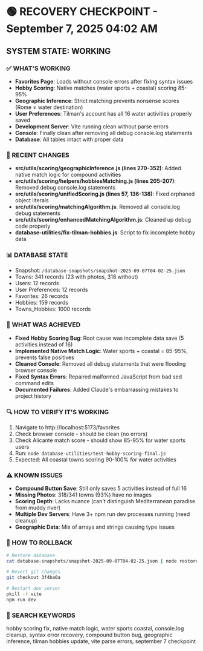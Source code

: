 # 🟢 RECOVERY CHECKPOINT - September 7, 2025 04:02 AM
## SYSTEM STATE: WORKING

### ✅ WHAT'S WORKING
- **Favorites Page**: Loads without console errors after fixing syntax issues
- **Hobby Scoring**: Native matches (water sports + coastal) scoring 85-95%
- **Geographic Inference**: Strict matching prevents nonsense scores (Rome ≠ water destination)
- **User Preferences**: Tilman's account has all 16 water activities properly saved
- **Development Server**: Vite running clean without parse errors
- **Console**: Finally clean after removing all debug console.log statements
- **Database**: All tables intact with proper data

### 🔧 RECENT CHANGES
- **src/utils/scoring/geographicInference.js (lines 270-352)**: Added native match logic for compound activities
- **src/utils/scoring/helpers/hobbiesMatching.js (lines 205-207)**: Removed debug console.log statements
- **src/utils/scoring/unifiedScoring.js (lines 57, 136-138)**: Fixed orphaned object literals
- **src/utils/scoring/matchingAlgorithm.js**: Removed all console.log debug statements
- **src/utils/scoring/enhancedMatchingAlgorithm.js**: Cleaned up debug code properly
- **database-utilities/fix-tilman-hobbies.js**: Script to fix incomplete hobby data

### 📊 DATABASE STATE  
- Snapshot: `/database-snapshots/snapshot-2025-09-07T04-02-25.json`
- Towns: 341 records (23 with photos, 318 without)
- Users: 12 records
- User Preferences: 12 records
- Favorites: 26 records
- Hobbies: 159 records
- Towns_Hobbies: 1000 records

### 🎯 WHAT WAS ACHIEVED
- **Fixed Hobby Scoring Bug**: Root cause was incomplete data save (5 activities instead of 16)
- **Implemented Native Match Logic**: Water sports + coastal = 85-95%, prevents false positives
- **Cleaned Console**: Removed all debug statements that were flooding browser console
- **Fixed Syntax Errors**: Repaired malformed JavaScript from bad sed command edits
- **Documented Failures**: Added Claude's embarrassing mistakes to project history

### 🔍 HOW TO VERIFY IT'S WORKING
1. Navigate to http://localhost:5173/favorites
2. Check browser console - should be clean (no errors)
3. Check Alicante match score - should show 85-95% for water sports users
4. Run: `node database-utilities/test-hobby-scoring-final.js`
5. Expected: All coastal towns scoring 90-100% for water activities

### ⚠️ KNOWN ISSUES
- **Compound Button Save**: Still only saves 5 activities instead of full 16
- **Missing Photos**: 318/341 towns (93%) have no images
- **Scoring Depth**: Lacks nuance (can't distinguish Mediterranean paradise from muddy river)
- **Multiple Dev Servers**: Have 3+ npm run dev processes running (need cleanup)
- **Geographic Data**: Mix of arrays and strings causing type issues

### 🔄 HOW TO ROLLBACK
```bash
# Restore database
cat database-snapshots/snapshot-2025-09-07T04-02-25.json | node restore-snapshot.js

# Revert git changes
git checkout 3f4ba0a

# Restart dev server
pkill -f vite
npm run dev
```

### 🔎 SEARCH KEYWORDS
hobby scoring fix, native match logic, water sports coastal, console.log cleanup, syntax error recovery, compound button bug, geographic inference, tilman hobbies update, vite parse errors, september 7 checkpoint